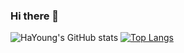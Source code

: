 ### Hi there 👋

<!--
**ha02e/ha02e** is a ✨ _special_ ✨ repository because its `README.md` (this file) appears on your GitHub profile.

Here are some ideas to get you started:

- 🔭 I’m currently working on ...
- 🌱 I’m currently learning ...
- 👯 I’m looking to collaborate on ...
- 🤔 I’m looking for help with ...
- 💬 Ask me about ...
- 📫 How to reach me: ...
- 😄 Pronouns: ...
- ⚡ Fun fact: ...
-->

![HaYoung's GitHub stats](https://github-readme-stats.vercel.app/api?username=ha02e&show_icons=true&theme=algolia)
[![Top Langs](https://github-readme-stats.vercel.app/api/top-langs/?username=ha02e)](https://github.com/ha02e/github-readme-stats)
